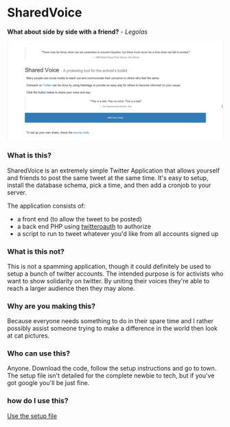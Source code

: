 SharedVoice
=======================================================================

**What about side by side with a friend?** - _Legolas_ 

![Screenshot of Regular index](SCREENSHOT.png)

### What is this? 

SharedVoice is an extremely simple Twitter Application that allows
yourself and friends to post the same tweet at the same time. It's easy
to setup, install the database schema, pick a time, and then add a
cronjob to your server. 

The application consists of: 

- a front end (to allow the tweet to be posted) 
- a back end PHP using [twitteroauth] to authorize 
- a script to run to tweet whatever you'd like from all accounts signed
  up

### What is this not?

This is not a spamming application, though it could definitely be used
to setup a bunch of twitter accounts. The intended purpose is for
activists who want to show solidarity on twitter. By uniting their
voices they're able to reach a larger audience then they may alone.

### Why are you making this?

Because everyone needs something to do in their spare time and I rather
possibly assist someone trying to make a difference in the world then
look at cat pictures. 

### Who can use this?

Anyone. Download the code, follow the setup instructions and go to town.
The setup file isn't detailed for the complete newbie to tech, but if
you've got google you'll be just fine. 

### how do I use this?

[Use the setup file](https://github.com/EJEHardenberg/SharedVoice/blob/master/setupg.md)



[twitteroauth]:https://github.com/abraham/twitteroauth

